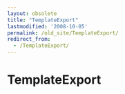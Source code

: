 ```yaml
---
layout: obsolete
title: "TemplateExport"
lastmodified: '2008-10-05'
permalink: /old_site/TemplateExport/
redirect_from:
  - /TemplateExport/
---
```


TemplateExport
==============



